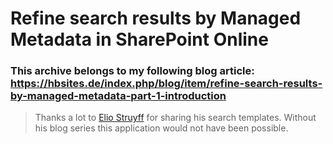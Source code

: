 # Refine search results by Managed Metadata in SharePoint Online
### This archive belongs to my following blog article: https://hbsites.de/index.php/blog/item/refine-search-results-by-managed-metadata-part-1-introduction

> Thanks a lot to [Elio Struyff](https://www.eliostruyf.com/) for sharing his search templates. Without his blog series this application would not have been possible. 
